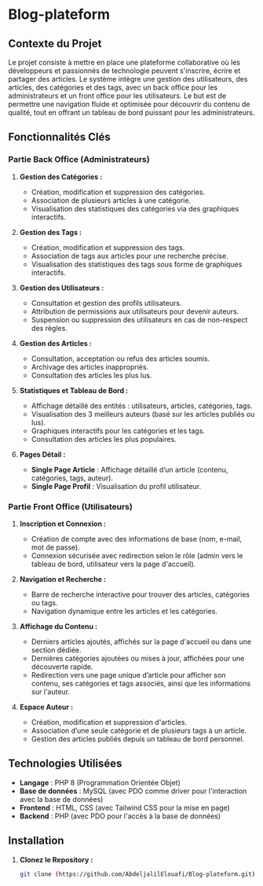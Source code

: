 # Blog-plateform


## Contexte du Projet

Le projet consiste à mettre en place une plateforme collaborative où les développeurs et passionnés de technologie peuvent s'inscrire, écrire et partager des articles. Le système intègre une gestion des utilisateurs, des articles, des catégories et des tags, avec un back office pour les administrateurs et un front office pour les utilisateurs. Le but est de permettre une navigation fluide et optimisée pour découvrir du contenu de qualité, tout en offrant un tableau de bord puissant pour les administrateurs.

## Fonctionnalités Clés

### Partie Back Office (Administrateurs)

1. **Gestion des Catégories :**
   - Création, modification et suppression des catégories.
   - Association de plusieurs articles à une catégorie.
   - Visualisation des statistiques des catégories via des graphiques interactifs.

2. **Gestion des Tags :**
   - Création, modification et suppression des tags.
   - Association de tags aux articles pour une recherche précise.
   - Visualisation des statistiques des tags sous forme de graphiques interactifs.

3. **Gestion des Utilisateurs :**
   - Consultation et gestion des profils utilisateurs.
   - Attribution de permissions aux utilisateurs pour devenir auteurs.
   - Suspension ou suppression des utilisateurs en cas de non-respect des règles.

4. **Gestion des Articles :**
   - Consultation, acceptation ou refus des articles soumis.
   - Archivage des articles inappropriés.
   - Consultation des articles les plus lus.

5. **Statistiques et Tableau de Bord :**
   - Affichage détaillé des entités : utilisateurs, articles, catégories, tags.
   - Visualisation des 3 meilleurs auteurs (basé sur les articles publiés ou lus).
   - Graphiques interactifs pour les catégories et les tags.
   - Consultation des articles les plus populaires.

6. **Pages Détail :**
   - **Single Page Article** : Affichage détaillé d’un article (contenu, catégories, tags, auteur).
   - **Single Page Profil** : Visualisation du profil utilisateur.

### Partie Front Office (Utilisateurs)

1. **Inscription et Connexion :**
   - Création de compte avec des informations de base (nom, e-mail, mot de passe).
   - Connexion sécurisée avec redirection selon le rôle (admin vers le tableau de bord, utilisateur vers la page d'accueil).

2. **Navigation et Recherche :**
   - Barre de recherche interactive pour trouver des articles, catégories ou tags.
   - Navigation dynamique entre les articles et les catégories.

3. **Affichage du Contenu :**
   - Derniers articles ajoutés, affichés sur la page d'accueil ou dans une section dédiée.
   - Dernières catégories ajoutées ou mises à jour, affichées pour une découverte rapide.
   - Redirection vers une page unique d’article pour afficher son contenu, ses catégories et tags associés, ainsi que les informations sur l'auteur.

4. **Espace Auteur :**
   - Création, modification et suppression d'articles.
   - Association d’une seule catégorie et de plusieurs tags à un article.
   - Gestion des articles publiés depuis un tableau de bord personnel.

## Technologies Utilisées

- **Langage** : PHP 8 (Programmation Orientée Objet)
- **Base de données** : MySQL (avec PDO comme driver pour l'interaction avec la base de données)
- **Frontend** : HTML, CSS (avec Tailwind CSS pour la mise en page)
- **Backend** : PHP (avec PDO pour l'accès à la base de données)

## Installation

1. **Clonez le Repository :**
   ```bash
   git clone (https://github.com/AbdeljalilElouafi/Blog-plateform.git)
